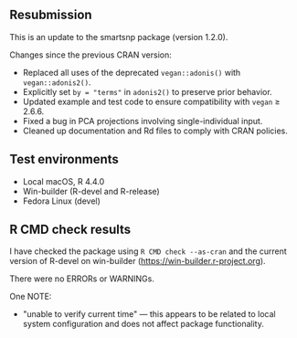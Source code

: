 ## Resubmission

This is an update to the smartsnp package (version 1.2.0).

Changes since the previous CRAN version:

* Replaced all uses of the deprecated `vegan::adonis()` with `vegan::adonis2()`.
* Explicitly set `by = "terms"` in `adonis2()` to preserve prior behavior.
* Updated example and test code to ensure compatibility with `vegan` ≥ 2.6.6.
* Fixed a bug in PCA projections involving single-individual input.
* Cleaned up documentation and Rd files to comply with CRAN policies.

## Test environments

* Local macOS, R 4.4.0
* Win-builder (R-devel and R-release)
* Fedora Linux (devel)

## R CMD check results

I have checked the package using `R CMD check --as-cran` and the current version of R-devel on win-builder (https://win-builder.r-project.org).

There were no ERRORs or WARNINGs.

One NOTE:
* "unable to verify current time" — this appears to be related to local system configuration and does not affect package functionality.